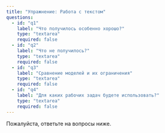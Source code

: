 ```yaml
---
title: "Упражнение: Работа с текстом"
questions:
  - id: "q1"
    label: "Что получилось особенно хорошо?"
    type: "textarea"
    required: false
  - id: "q2"
    label: "Что не получилось?"
    type: "textarea"
    required: false
  - id: "q3"
    label: "Сравнение моделей и их ограничения"
    type: "textarea"
    required: false
  - id: "q4"
    label: "Для каких рабочих задач будете использовать?"
    type: "textarea"
    required: false
---
```


Пожалуйста, ответьте на вопросы ниже.
